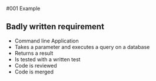 #001 Example

## Badly written requirement

- Command line Application
- Takes a parameter and executes a query on a database
- Returns a result 
- Is tested with a written test
- Code is reviewed 
- Code is merged
